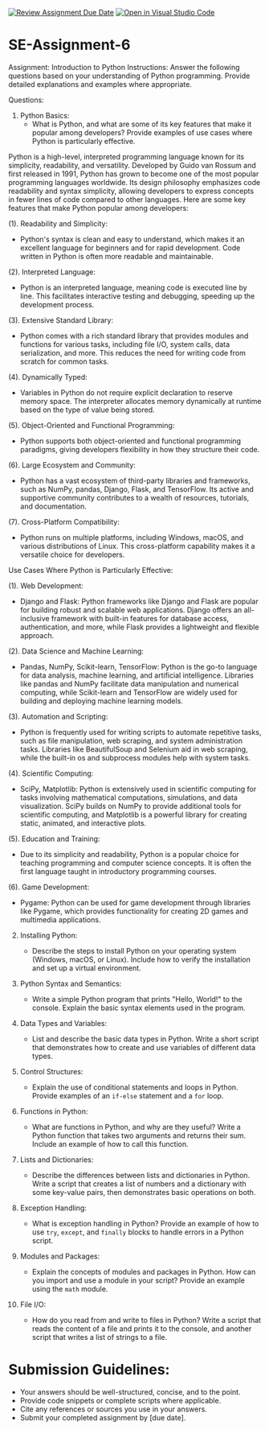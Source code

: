 [![Review Assignment Due Date](https://classroom.github.com/assets/deadline-readme-button-24ddc0f5d75046c5622901739e7c5dd533143b0c8e959d652212380cedb1ea36.svg)](https://classroom.github.com/a/WfNmjXUk)
[![Open in Visual Studio Code](https://classroom.github.com/assets/open-in-vscode-718a45dd9cf7e7f842a935f5ebbe5719a5e09af4491e668f4dbf3b35d5cca122.svg)](https://classroom.github.com/online_ide?assignment_repo_id=15233249&assignment_repo_type=AssignmentRepo)
# SE-Assignment-6
 Assignment: Introduction to Python
Instructions:
Answer the following questions based on your understanding of Python programming. Provide detailed explanations and examples where appropriate.

 Questions:

1. Python Basics:
   - What is Python, and what are some of its key features that make it popular among developers? Provide examples of use cases where Python is particularly effective.


Python is a high-level, interpreted programming language known for its simplicity, readability, and versatility. Developed by Guido van Rossum and first released in 1991, Python has grown to become one of the most popular programming languages worldwide. Its design philosophy emphasizes code readability and syntax simplicity, allowing developers to express concepts in fewer lines of code compared to other languages. Here are some key features that make Python popular among developers:



(1). Readability and Simplicity:
   - Python's syntax is clean and easy to understand, which makes it an excellent language for beginners and for rapid development. Code written in Python is often more readable and maintainable.

(2). Interpreted Language:
   - Python is an interpreted language, meaning code is executed line by line. This facilitates interactive testing and debugging, speeding up the development process.

(3). Extensive Standard Library:
   - Python comes with a rich standard library that provides modules and functions for various tasks, including file I/O, system calls, data serialization, and more. This reduces the need for writing code from scratch for common tasks.

(4). Dynamically Typed:
   - Variables in Python do not require explicit declaration to reserve memory space. The interpreter allocates memory dynamically at runtime based on the type of value being stored.

(5). Object-Oriented and Functional Programming:
   - Python supports both object-oriented and functional programming paradigms, giving developers flexibility in how they structure their code.

(6). Large Ecosystem and Community:
   - Python has a vast ecosystem of third-party libraries and frameworks, such as NumPy, pandas, Django, Flask, and TensorFlow. Its active and supportive community contributes to a wealth of resources, tutorials, and documentation.

(7). Cross-Platform Compatibility:
   - Python runs on multiple platforms, including Windows, macOS, and various distributions of Linux. This cross-platform capability makes it a versatile choice for developers.

Use Cases Where Python is Particularly Effective:

(1). Web Development:
   - Django and Flask: Python frameworks like Django and Flask are popular for building robust and scalable web applications. Django offers an all-inclusive framework with built-in features for database access, authentication, and more, while Flask provides a lightweight and flexible approach.

(2). Data Science and Machine Learning:
   - Pandas, NumPy, Scikit-learn, TensorFlow: Python is the go-to language for data analysis, machine learning, and artificial intelligence. Libraries like pandas and NumPy facilitate data manipulation and numerical computing, while Scikit-learn and TensorFlow are widely used for building and deploying machine learning models.

(3). Automation and Scripting:
   - Python is frequently used for writing scripts to automate repetitive tasks, such as file manipulation, web scraping, and system administration tasks. Libraries like BeautifulSoup and Selenium aid in web scraping, while the built-in os and subprocess modules help with system tasks.

(4). Scientific Computing:
   - SciPy, Matplotlib: Python is extensively used in scientific computing for tasks involving mathematical computations, simulations, and data visualization. SciPy builds on NumPy to provide additional tools for scientific computing, and Matplotlib is a powerful library for creating static, animated, and interactive plots.

(5). Education and Training:
   - Due to its simplicity and readability, Python is a popular choice for teaching programming and computer science concepts. It is often the first language taught in introductory programming courses.

(6). Game Development:
   - Pygame: Python can be used for game development through libraries like Pygame, which provides functionality for creating 2D games and multimedia applications.




2. Installing Python:
   - Describe the steps to install Python on your operating system (Windows, macOS, or Linux). Include how to verify the installation and set up a virtual environment.

3. Python Syntax and Semantics:
   - Write a simple Python program that prints "Hello, World!" to the console. Explain the basic syntax elements used in the program.

4. Data Types and Variables:
   - List and describe the basic data types in Python. Write a short script that demonstrates how to create and use variables of different data types.

5. Control Structures:
   - Explain the use of conditional statements and loops in Python. Provide examples of an `if-else` statement and a `for` loop.

6. Functions in Python:
   - What are functions in Python, and why are they useful? Write a Python function that takes two arguments and returns their sum. Include an example of how to call this function.

7. Lists and Dictionaries:
   - Describe the differences between lists and dictionaries in Python. Write a script that creates a list of numbers and a dictionary with some key-value pairs, then demonstrates basic operations on both.

8. Exception Handling:
   - What is exception handling in Python? Provide an example of how to use `try`, `except`, and `finally` blocks to handle errors in a Python script.

9. Modules and Packages:
   - Explain the concepts of modules and packages in Python. How can you import and use a module in your script? Provide an example using the `math` module.

10. File I/O:
    - How do you read from and write to files in Python? Write a script that reads the content of a file and prints it to the console, and another script that writes a list of strings to a file.

# Submission Guidelines:
- Your answers should be well-structured, concise, and to the point.
- Provide code snippets or complete scripts where applicable.
- Cite any references or sources you use in your answers.
- Submit your completed assignment by [due date].


